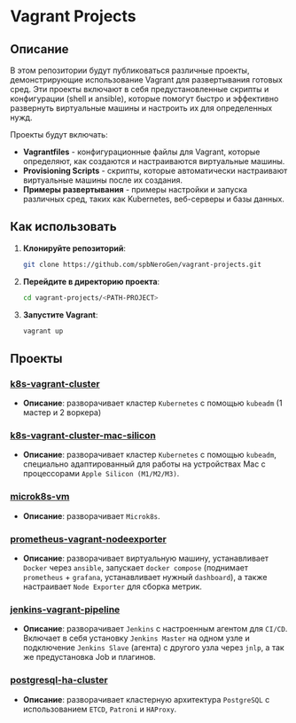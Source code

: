 # Vagrant Projects

## Описание

В этом репозитории будут публиковаться различные проекты, демонстрирующие использование Vagrant для развертывания готовых сред. Эти проекты включают в себя предустановленные скрипты и конфигурации (shell и ansible), которые помогут быстро и эффективно развернуть виртуальные машины и настроить их для определенных нужд.

Проекты будут включать:

- **Vagrantfiles** - конфигурационные файлы для Vagrant, которые определяют, как создаются и настраиваются виртуальные машины.
- **Provisioning Scripts** - скрипты, которые автоматически настраивают виртуальные машины после их создания.
- **Примеры развертывания** - примеры настройки и запуска различных сред, таких как Kubernetes, веб-серверы и базы данных.

## Как использовать

1. **Клонируйте репозиторий**:

   ```bash
   git clone https://github.com/spbNeroGen/vagrant-projects.git
   ```

2. **Перейдите в директорию проекта**:

   ```bash
   cd vagrant-projects/<PATH-PROJECT>
   ```

3. **Запустите Vagrant**:

   ```bash
   vagrant up
   ```

## Проекты

### [k8s-vagrant-cluster](./k8s-vagrant-cluster)

- **Описание**: разворачивает кластер `Kubernetes` с помощью `kubeadm` (1 мастер и 2 воркера)

### [k8s-vagrant-cluster-mac-silicon](./k8s-vagrant-cluster-mac-silicon)

- **Описание**: разворачивает кластер `Kubernetes` с помощью `kubeadm`, специально адаптированный для работы на устройствах Mac с процессорами `Apple Silicon (M1/M2/M3)`.

### [microk8s-vm](./microk8s-vm)

- **Описание**: разворачивает `Microk8s`.

### [prometheus-vagrant-nodeexporter](./prometheus-vagrant-nodeexporter)

- **Описание**: разворачивает виртуальную машину, устанавливает `Docker` через `ansible`, запускает `docker compose` (поднимает `prometheus` + `grafana`, устанавливает нужный `dashboard`), а также настраивает `Node Exporter` для сборка метрик.

### [jenkins-vagrant-pipeline](./jenkins-vagrant-pipeline)

- **Описание**: разворачивает `Jenkins` с настроенным агентом для `CI/CD`. Включает в себя установку `Jenkins Master` на одном узле и подключение `Jenkins Slave` (агента) с другого узла через `jnlp`, а так же предустановка Job и плагинов.

### [postgresql-ha-cluster](./postgresql-ha-cluster)

- **Описание**: разворачивает кластерную архитектура `PostgreSQL` с использованием `ETCD`, `Patroni` и `HAProxy`.
